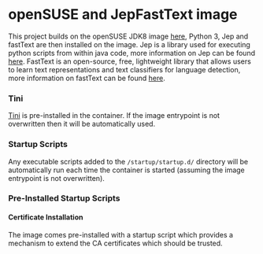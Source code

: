 # openSUSE and JepFastText image

This project builds on the openSUSE JDK8 image [here](https://github.com/CAFapi/opensuse-java8-images/blob/develop/src/main/docker/jdk/Dockerfile), Python 3, Jep and fastText are then installed on the image.
Jep is a library used for executing python scripts from within java code, more information on Jep can be found [here](https://github.com/ninia/jep/blob/master/README.rst).
FastText is an open-source, free, lightweight library that allows users to learn text representations and text classifiers for language detection, more information on fastText can be found [here](https://github.com/facebookresearch/fastText/).

### Tini
[Tini](https://github.com/krallin/tini) is pre-installed in the container.  If the image entrypoint is not overwritten then it will be automatically used.

### Startup Scripts
Any executable scripts added to the `/startup/startup.d/` directory will be automatically run each time the container is started (assuming the image entrypoint is not overwritten).

### Pre-Installed Startup Scripts

#### Certificate Installation
The image comes pre-installed with a startup script which provides a mechanism to extend the CA certificates which should be trusted.

#### 